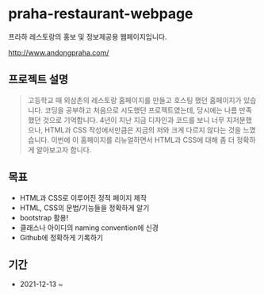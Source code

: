 # praha-restaurant-webpage
프라하 레스토랑의 홍보 및 정보제공용 웹페이지입니다.

http://www.andongpraha.com/


## 프로젝트 설명
> 고등학교 때 외삼촌의 레스토랑 홈페이지를 만들고 호스팅 했던 홈페이지가 있습니다.
> 코딩을 공부하고 처음으로 시도했던 프로젝트였는데, 당시에는 나름 만족했던 것으로 기억합니다.
> 4년이 지난 지금 디자인과 코드를 보니 너무 지저분했으나, HTML과 CSS 작성에서만큼은 지금의 저와 크게 다르지 않다는 것을 느꼈습니다.
> 이번에 이 홈페이지를 리뉴얼하면서 HTML과 CSS에 대해 좀 더 정확하게 알아보고자 합니다.

## 목표
- HTML과 CSS로 이루어진 정적 페이지 제작
- HTML, CSS의 문법/기능들을 정확하게 알기
- bootstrap 활용!
- 클래스나 아이디의 naming convention에 신경
- Github에 정확하게 기록하기

## 기간
- 2021-12-13 ~